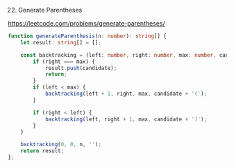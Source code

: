 22. Generate Parentheses

https://leetcode.com/problems/generate-parentheses/

```TypeScript
function generateParenthesis(n: number): string[] {
    let result: string[] = [];

    const backtracking = (left: number, right: number, max: number, candidate: string) => {
        if (right === max) {
            result.push(candidate);
            return;
        }
        if (left < max) {
            backtracking(left + 1, right, max, candidate + '(');
        }

        if (right < left) {
            backtracking(left, right + 1, max, candidate + ')');
        }
    }

    backtracking(0, 0, n, '');
    return result;
};
```
